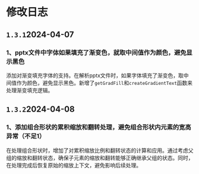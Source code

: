 # 修改日志
## `1.3.1`2024-04-07
### 1、pptx文件中字体如果填充了渐变色，就取中间值作为颜色，避免显示黑色
添加对渐变填充字体的支持。在解析pptx文件时，如果字体填充了渐变色，取中间值作为颜色，避免显示黑色。新增了`getGradFill`和`createGradientText`函数来处理渐变填充逻辑。
## `1.3.2`2024-04-08
### 1、添加组合形状的累积缩放和翻转处理，避免组合形状内元素的宽高异常（不足1）
在处理组合形状时，增加了对累积缩放比例和翻转状态的计算和应用。通过考虑父组的缩放和翻转状态，确保子元素的缩放和翻转能够正确继承父组的状态。同时，在处理完成后恢复原始的缩放上下文，避免影响后续处理。
